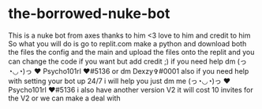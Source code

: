 # the-borrowed-nuke-bot
This is a nuke bot from axes thanks to him &lt;3 love to him and credit to him
So what you will do is go to replit.com make a python and download both the files the config and the main and upload the files onto the replit 
and you can change the code if you want but add credit ;) 
if you need help dm (っ◔◡◔)っ ♥ Psycho101rl ♥#5136 or dm Dexzy✞#0001
also if you need help with setting your bot up 24/7 i will help you just dm me (っ◔◡◔)っ ♥ Psycho101rl ♥#5136 i also have another version V2
it will cost 10 invites for the V2 or we can make a deal with 
